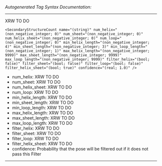 _Autogenerated Tag Syntax Documentation:_

---
XRW TO DO

```
<SecondaryStructureCount name="(string)" num_helix="(non_negative_integer; 0)" num_sheet="(non_negative_integer; 0)" num_helix_sheet="(non_negative_integer; 0)" num_loop="(non_negative_integer; 0)" min_helix_length="(non_negative_integer; 4)" min_sheet_length="(non_negative_integer; 3)" min_loop_length="(non_negative_integer; 1)" max_helix_length="(non_negative_integer; 9999)" max_sheet_length="(non_negative_integer; 9999)" max_loop_length="(non_negative_integer; 9999)" filter_helix="(bool; false)" filter_sheet="(bool; false)" filter_loop="(bool; false)" filter_helix_sheet="(bool; true)" confidence="(real; 1.0)" />
```

-   num_helix: XRW TO DO
-   num_sheet: XRW TO DO
-   num_helix_sheet: XRW TO DO
-   num_loop: XRW TO DO
-   min_helix_length: XRW TO DO
-   min_sheet_length: XRW TO DO
-   min_loop_length: XRW TO DO
-   max_helix_length: XRW TO DO
-   max_sheet_length: XRW TO DO
-   max_loop_length: XRW TO DO
-   filter_helix: XRW TO DO
-   filter_sheet: XRW TO DO
-   filter_loop: XRW TO DO
-   filter_helix_sheet: XRW TO DO
-   confidence: Probability that the pose will be filtered out if it does not pass this Filter

---
